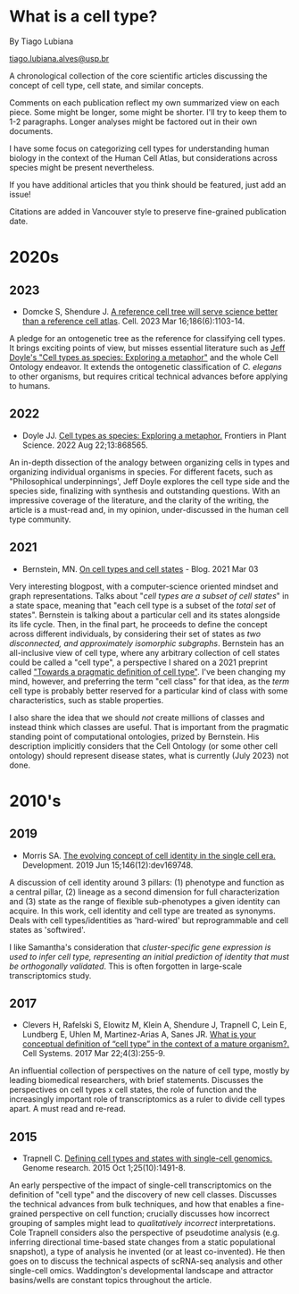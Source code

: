 # What is a cell type? 

By Tiago Lubiana 

tiago.lubiana.alves@usp.br

A chronological collection of the core scientific articles discussing the concept of cell type, cell state, and similar concepts.

Comments on each publication reflect my own summarized view on each piece. Some might be longer, some might be shorter. I'll try to keep them to 1-2 paragraphs.
Longer analyses might be factored out in their own documents. 

I have some focus on categorizing cell types for understanding human biology in the context of the Human Cell Atlas, but considerations across species might be present nevertheless.

If you have additional articles that you think should be featured, just add an issue! 

Citations are added in Vancouver style to preserve fine-grained publication date.


# 2020s

## 2023 

- Domcke S, Shendure J. [A reference cell tree will serve science better than a reference cell atlas](https://doi.org/10.1016/j.cell.2023.02.016). Cell. 2023 Mar 16;186(6):1103-14. 

A pledge for an ontogenetic tree as the reference for classifying cell types. It brings exciting points of view, but misses essential literature such as [Jeff Doyle's "Cell types as species: Exploring a metaphor"](https://doi.org/10.3389/fpls.2022.868565) and the whole Cell Ontology endeavor. It extends the ontogenetic classification of *C. elegans* to other organisms, but requires critical technical advances before applying to humans.


## 2022 

- Doyle JJ. [Cell types as species: Exploring a metaphor.](https://doi.org/10.3389/fpls.2022.868565) Frontiers in Plant Science. 2022 Aug 22;13:868565.

An in-depth dissection of the analogy between organizing cells in types and organizing individual organisms in species. For different facets, such as "Philosophical underpinnings', Jeff Doyle explores the cell type side and the species side, finalizing with synthesis and outstanding questions. With an impressive coverage of the literature, and the clarity of the writing, the article is a must-read and, in my opinion, under-discussed in the human cell type community.  

## 2021

- Bernstein, MN.  [On cell types and cell states](https://mbernste.github.io/posts/cell_types_cell_states/)  - Blog. 2021 Mar 03

Very interesting blogpost, with a computer-science oriented mindset and graph representations. Talks about "*cell types are a subset of cell states*" in a state space, meaning that "each cell type is a subset of the *total set* of states". Bernstein is talking about a particular cell and its states alongside its life cycle. Then, in the final part, he proceeds to define the concept across different individuals, by considering their set of states as *two disconnected, and approximately isomorphic subgraphs*. Bernstein has an all-inclusive view of cell type, where any arbitrary collection of cell states could be called a "cell type", a perspective I shared on a 2021 preprint called ["Towards a pragmatic definition of cell type"](https://www.authorea.com/users/384178/articles/501068-towards-a-pragmatic-definition-of-cell-type). I've been changing my mind, however, and preferring the term "cell class" for that idea, as the *term* cell type is probably better reserved for a particular kind of class with some characteristics, such as stable properties. 

I also share the idea that we should *not* create millions of classes and instead think which classes are useful. That is important from the pragmatic standing point of computational ontologies, prized by Bernstein. His description implicitly considers that the Cell Ontology (or some other cell ontology) should represent disease states, what is currently (July 2023) not done. 

# 2010's

## 2019 
- Morris SA. [The evolving concept of cell identity in the single cell era.](https://doi.org/10.1242/dev.169748) Development. 2019 Jun 15;146(12):dev169748.

A discussion of cell identity around 3 pillars: (1) phenotype and function as a central pillar, (2) lineage as a second dimension for full characterization and (3) state as the range of flexible sub-phenotypes a given identity can acquire. In this work, cell identity and cell type are treated as synonyms. Deals with cell types/identities as 'hard-wired' but reprogrammable and cell states as 'softwired'. 

I like Samantha's consideration that  *cluster-specific gene expression is used to infer cell type, representing an initial prediction of identity that must be orthogonally validated*. This is often forgotten in large-scale transcriptomics study. 

## 2017
- Clevers H, Rafelski S, Elowitz M, Klein A, Shendure J, Trapnell C, Lein E, Lundberg E, Uhlen M, Martinez-Arias A, Sanes JR. [What is your conceptual definition of “cell type” in the context of a mature organism?.](https://doi.org/10.1016/j.cels.2017.03.006) Cell Systems. 2017 Mar 22;4(3):255-9.

An influential collection of perspectives on the nature of cell type, mostly by leading biomedical researchers, with brief statements. Discusses the perspectives on cell types x cell states, the role of function and the increasingly important role of transcriptomics as a ruler to divide cell types apart. A must read and re-read.  

## 2015 

- Trapnell C. [Defining cell types and states with single-cell genomics.](https://doi.org/10.1101/gr.190595.115) Genome research. 2015 Oct 1;25(10):1491-8.

An early perspective of the impact of single-cell transcriptomics on the definition of "cell type" and the discovery of new cell classes. Discusses the technical advances from bulk techniques, and how that enables a fine-grained perspective on cell function; crucially discusses how incorrect grouping of samples might lead to *qualitatively incorrect* interpretations. Cole Trapnell considers also the perspective of pseudotime analysis (e.g. inferring directional time-based state changes from a static populational snapshot), a type of analysis he invented (or at least co-invented). He then goes on to discuss the technical aspects of scRNA-seq analysis and other single-cell omics. Waddington's developmental landscape and attractor basins/wells are constant topics throughout the article.


